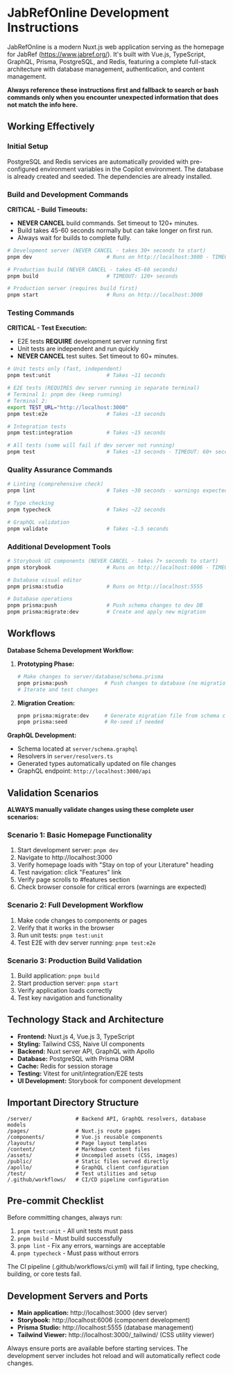 # JabRefOnline Development Instructions

JabRefOnline is a modern Nuxt.js web application serving as the homepage for JabRef (https://www.jabref.org/). It's built with Vue.js, TypeScript, GraphQL, Prisma, PostgreSQL, and Redis, featuring a complete full-stack architecture with database management, authentication, and content management.

**Always reference these instructions first and fallback to search or bash commands only when you encounter unexpected information that does not match the info here.**

## Working Effectively

### Initial Setup

PostgreSQL and Redis services are automatically provided with pre-configured environment variables in the Copilot environment. The database is already created and seeded.
The dependencies are already installed.

### Build and Development Commands

**CRITICAL - Build Timeouts:**

- **NEVER CANCEL** build commands. Set timeout to 120+ minutes.
- Build takes 45-60 seconds normally but can take longer on first run.
- Always wait for builds to complete fully.

```bash
# Development server (NEVER CANCEL - takes 30+ seconds to start)
pnpm dev                        # Runs on http://localhost:3000 - TIMEOUT: 120+ seconds

# Production build (NEVER CANCEL - takes 45-60 seconds)
pnpm build                      # TIMEOUT: 120+ seconds

# Production server (requires build first)
pnpm start                      # Runs on http://localhost:3000
```

### Testing Commands

**CRITICAL - Test Execution:**

- E2E tests **REQUIRE** development server running first
- Unit tests are independent and run quickly
- **NEVER CANCEL** test suites. Set timeout to 60+ minutes.

```bash
# Unit tests only (fast, independent)
pnpm test:unit                  # Takes ~11 seconds

# E2E tests (REQUIRES dev server running in separate terminal)
# Terminal 1: pnpm dev (keep running)
# Terminal 2:
export TEST_URL="http://localhost:3000"
pnpm test:e2e                   # Takes ~13 seconds

# Integration tests
pnpm test:integration           # Takes ~15 seconds

# All tests (some will fail if dev server not running)
pnpm test                       # Takes ~13 seconds - TIMEOUT: 60+ seconds
```

### Quality Assurance Commands

```bash
# Linting (comprehensive check)
pnpm lint                       # Takes ~30 seconds - warnings expected, no errors

# Type checking
pnpm typecheck                  # Takes ~22 seconds

# GraphQL validation
pnpm validate                   # Takes ~1.5 seconds
```

### Additional Development Tools

```bash
# Storybook UI components (NEVER CANCEL - takes 7+ seconds to start)
pnpm storybook                  # Runs on http://localhost:6006 - TIMEOUT: 120+ seconds

# Database visual editor
pnpm prisma:studio              # Runs on http://localhost:5555

# Database operations
pnpm prisma:push                # Push schema changes to dev DB
pnpm prisma:migrate:dev         # Create and apply new migration
```

## Workflows

**Database Schema Development Workflow:**

1. **Prototyping Phase:**

   ```bash
   # Make changes to server/database/schema.prisma
   pnpm prisma:push            # Push changes to database (no migration)
   # Iterate and test changes
   ```

2. **Migration Creation:**
   ```bash
   pnpm prisma:migrate:dev     # Generate migration file from schema changes
   pnpm prisma:seed            # Re-seed if needed
   ```

**GraphQL Development:**

- Schema located at `server/schema.graphql`
- Resolvers in `server/resolvers.ts`
- Generated types automatically updated on file changes
- GraphQL endpoint: `http://localhost:3000/api`

## Validation Scenarios

**ALWAYS manually validate changes using these complete user scenarios:**

### Scenario 1: Basic Homepage Functionality

1. Start development server: `pnpm dev`
2. Navigate to http://localhost:3000
3. Verify homepage loads with "Stay on top of your Literature" heading
4. Test navigation: click "Features" link
5. Verify page scrolls to #features section
6. Check browser console for critical errors (warnings are expected)

### Scenario 2: Full Development Workflow

1. Make code changes to components or pages
2. Verify that it works in the browser
3. Run unit tests: `pnpm test:unit`
4. Test E2E with dev server running: `pnpm test:e2e`

### Scenario 3: Production Build Validation

1. Build application: `pnpm build`
2. Start production server: `pnpm start`
3. Verify application loads correctly
4. Test key navigation and functionality

## Technology Stack and Architecture

- **Frontend:** Nuxt.js 4, Vue.js 3, TypeScript
- **Styling:** Tailwind CSS, Naive UI components
- **Backend:** Nuxt server API, GraphQL with Apollo
- **Database:** PostgreSQL with Prisma ORM
- **Cache:** Redis for session storage
- **Testing:** Vitest for unit/integration/E2E tests
- **UI Development:** Storybook for component development

## Important Directory Structure

```
/server/              # Backend API, GraphQL resolvers, database models
/pages/               # Nuxt.js route pages
/components/          # Vue.js reusable components
/layouts/             # Page layout templates
/content/             # Markdown content files
/assets/              # Uncompiled assets (CSS, images)
/public/              # Static files served directly
/apollo/              # GraphQL client configuration
/test/                # Test utilities and setup
/.github/workflows/   # CI/CD pipeline configuration
```

## Pre-commit Checklist

Before committing changes, always run:

1. `pnpm test:unit` - All unit tests must pass
2. `pnpm build` - Must build successfully
3. `pnpm lint` - Fix any errors, warnings are acceptable
4. `pnpm typecheck` - Must pass without errors

The CI pipeline (.github/workflows/ci.yml) will fail if linting, type checking, building, or core tests fail.

## Development Servers and Ports

- **Main application:** http://localhost:3000 (dev server)
- **Storybook:** http://localhost:6006 (component development)
- **Prisma Studio:** http://localhost:5555 (database management)
- **Tailwind Viewer:** http://localhost:3000/\_tailwind/ (CSS utility viewer)

Always ensure ports are available before starting services. The development server includes hot reload and will automatically reflect code changes.
